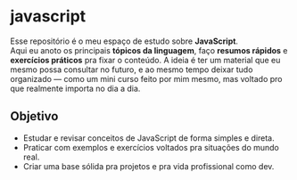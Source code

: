 # javascript

Esse repositório é o meu espaço de estudo sobre **JavaScript**.  
Aqui eu anoto os principais **tópicos da linguagem**, faço **resumos rápidos** e **exercícios práticos** pra fixar o conteúdo.
A ideia é ter um material que eu mesmo possa consultar no futuro, e ao mesmo tempo deixar tudo organizado — como um mini curso feito por mim mesmo, mas voltado pro que realmente importa no dia a dia.

## Objetivo
- Estudar e revisar conceitos de JavaScript de forma simples e direta.  
- Praticar com exemplos e exercícios voltados pra situações do mundo real.  
- Criar uma base sólida pra projetos e pra vida profissional como dev.
